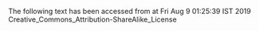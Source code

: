 The following text has been accessed from at Fri Aug 9 01:25:39 IST 2019
Creative_Commons_Attribution-ShareAlike_License
